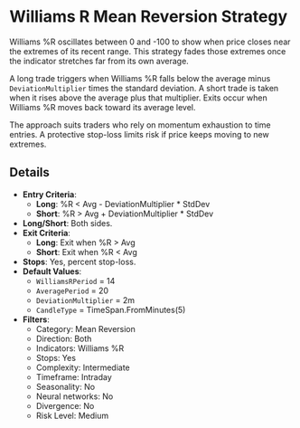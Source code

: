 # Williams R Mean Reversion Strategy

Williams %R oscillates between 0 and -100 to show when price closes near the extremes of its recent range. This strategy fades those extremes once the indicator stretches far from its own average.

A long trade triggers when Williams %R falls below the average minus `DeviationMultiplier` times the standard deviation. A short trade is taken when it rises above the average plus that multiplier. Exits occur when Williams %R moves back toward its average level.

The approach suits traders who rely on momentum exhaustion to time entries. A protective stop-loss limits risk if price keeps moving to new extremes.

## Details
- **Entry Criteria**:
  - **Long**: %R < Avg - DeviationMultiplier * StdDev
  - **Short**: %R > Avg + DeviationMultiplier * StdDev
- **Long/Short**: Both sides.
- **Exit Criteria**:
  - **Long**: Exit when %R > Avg
  - **Short**: Exit when %R < Avg
- **Stops**: Yes, percent stop-loss.
- **Default Values**:
  - `WilliamsRPeriod` = 14
  - `AveragePeriod` = 20
  - `DeviationMultiplier` = 2m
  - `CandleType` = TimeSpan.FromMinutes(5)
- **Filters**:
  - Category: Mean Reversion
  - Direction: Both
  - Indicators: Williams %R
  - Stops: Yes
  - Complexity: Intermediate
  - Timeframe: Intraday
  - Seasonality: No
  - Neural networks: No
  - Divergence: No
  - Risk Level: Medium
